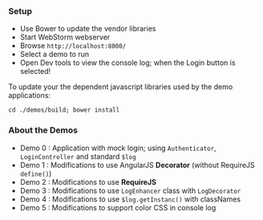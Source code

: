 ### Setup

*  Use Bower to update the vendor libraries
*  Start WebStorm webserver
*  Browse `http://localhost:8000/`
*  Select a demo to run
*  Open Dev tools to view the console log; when the Login button is selected!

To update your the dependent javascript libraries used by the demo applications:

```
cd ./demos/build; bower install
```

### About the Demos

* Demo 0 : Application with mock login; using `Authenticator`, `LoginController` and standard `$log`
* Demo 1 : Modifications to use AngularJS **Decorator** (without RequireJS `define()`)
* Demo 2 : Modifications to use **RequireJS**
* Demo 3 : Modifications to use `LogEnhancer` class with `LogDecorator`
* Demo 4 : Modifications to use `$log.getInstanc()` with classNames
* Demo 5 : Modifications to support color CSS in console log
